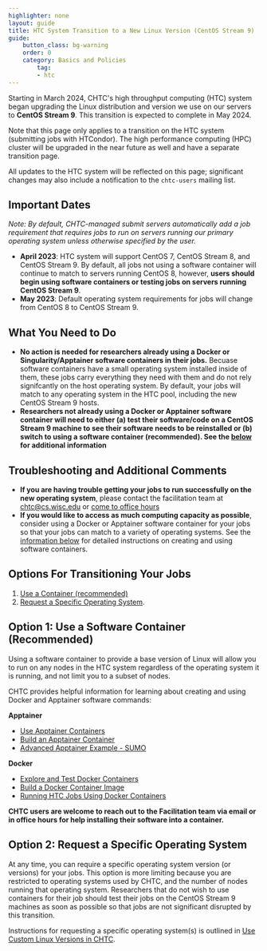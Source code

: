 ```yaml
---
highlighter: none
layout: guide
title: HTC System Transition to a New Linux Version (CentOS Stream 9)
guide: 
    button_class: bg-warning
    order: 0
    category: Basics and Policies
        tag:
        - htc
---
```


Starting in March 2024, CHTC's high throughput computing (HTC) system began upgrading
the Linux distribution and version we use on our servers to **CentOS Stream 9**. This transition is expected to complete in May 2024. 

Note that this page only applies to a transition on the HTC system (submitting jobs 
with HTCondor). The high performance computing (HPC) cluster will be upgraded in 
the near future as well and have a separate transition 
page. 

All updates to the HTC system will be reflected on this page; significant changes may 
also include a notification to the `chtc-users` mailing list. 

## Important Dates

*Note: By default, CHTC-managed submit servers automatically add a job 
requirement that requires jobs to run on servers running our primary operating system unless otherwise specified by the user.*

* **April 2023**: HTC system will support CentOS 7, CentOS Stream 8, and CentOS Stream 9. By default, 
all jobs not using a software container will continue to match to servers running CentOS 8, however,
**users should begin using software containers or testing jobs on servers running CentOS Stream 9**. 
* **May 2023**: Default operating system requirements for jobs will change from CentOS 8 to 
CentOS Stream 9.

## What You Need to Do
* **No action is needed for researchers already using a Docker or Singularity/Apptainer software containers in their jobs.** Becuase software containers have a small operating system installed inside of them, these jobs carry everything they need with them and do not rely signifcantly on the host operating system. By default, your jobs will match to any operating system in the HTC pool, including the new CentOS Stream 9 hosts. 
* **Researchers not already using a Docker or Apptainer software container will need to either (a) test their software/code on a CentOS Stream 9 machine to see their software needs to be reinstalled or (b) switch to using a software container (recommended). See the [below](#option-1-using-a-container-recommended) for additional information** 

## Troubleshooting and Additional Comments
* **If you are having trouble getting your jobs to run successfully on the new operating system**, 
please contact the facilitation team at chtc@cs.wisc.edu or [come to office hours](/uw-research-computing/get-help.html)
* **If you would like to access as much computing capacity as possible**, consider using a Docker or Apptainer software container for your jobs so that your jobs can match to a variety of operating systems. See the [information below](#option-1-using-a-container-recommended) for detailed instructions on creating and using software containers. 

## Options For Transitioning Your Jobs

1. [Use a Container (recommended)](#option-1-using-a-container-recommended)
1. [Request a Specific Operating System](#option-2-requesting-a-specific-operating-system).

## Option 1: Use a Software Container (Recommended)

Using a software container to provide a base version of Linux will allow you to 
run on any nodes in the HTC system regardless of the operating system it is running, and not limit you to a subset of nodes. 

CHTC provides helpful information for learning about creating and using Docker and Apptainer software commands: 

**Apptainer**
- [Use Apptainer Containers](apptainer-htc.html)
- [Build an Apptainer Container](apptainer-build.html)
- [Advanced Apptainer Example - SUMO](apptainer-htc-advanced-example.html)
  
**Docker**
- [Explore and Test Docker Containers](docker-test.html)
- [Build a Docker Container Image](docker-build.html)
- [Running HTC Jobs Using Docker Containers](docker-jobs.html)

**CHTC users are welcome to reach out to the Facilitation team via email or in office hours for help installing their software into a container.** 

## Option 2: Request a Specific Operating System

At any time, you can require a specific operating system 
version (or versions) for your jobs. This option is more limiting because 
you are restricted to operating systems used by CHTC, and the number of nodes 
running that operating system. Researchers that do not wish to use containers for their job should test their jobs on the CentOS Stream 9 machines as soon as possible so that jobs are not significant disrupted by this transition.

Instructions for requesting a specific operating system(s) is outlined in [Use Custom Linux Versions in CHTC](os-transition-htc.html).
